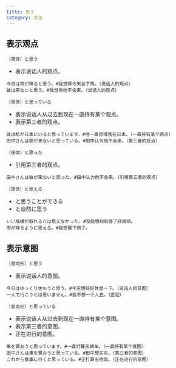 ```yaml
---
title: 思う
category: 文法
---
```


## 表示观点

`〔简体〕と思う`

- 表示说话人的观点。

```example
今日は雨が降ると思う。#我觉得今天会下雨。（说话人的观点）
彼は来ないと思う。#我觉得他不会来。（说话人的观点）
```

`〔简体〕と思っている`

- 表示说话人从过去到现在一直持有某个观点。
- 表示第三者的观点。

```example
彼は私が日本にいると思っています。#他一直觉得我在日本。（一直持有某个观点）
田中さんは彼が来ないと思っている。#田中认为他不会来。（第三者的观点）
```

`〔简体〕と思った`

- 引用第三者的观点。

```example
田中さんは彼が来ないと思った。#田中认为他不会来。（引用第三者的观点）
```

`〔简体〕と思える`

- と思うことができる
- と自然に思う

```example
いい成績が取れるとは思えなかった。#没能想到取得了好成绩。
雨が降るように思える。#我想要下雨了。
```

## 表示意图

`〔意向形〕と思う`

- 表示说话人的意图。

```example
今日はゆっくり休もうと思う。#今天想好好休息一下。（说话人的意图）
一人で行こうとは思いません。#我不想一个人去。（否定）
```

`〔意向形〕と思っている`

- 表示说话人从过去到现在一直持有某个意图。
- 表示第三者的意图。
- 正在进行的意图。

```example
車を買おうと思っています。#一直打算买辆车。（一直持有某个意图）
田中さんは車を買おうと思っている。#田中想买车。（第三者的意图）
これから食事に行くと思っている。#正打算去吃饭。（正在进行的意图）
```
